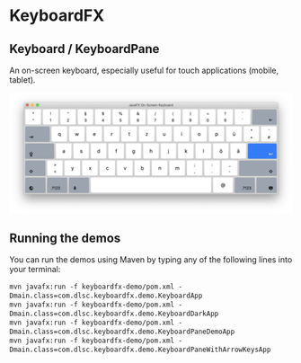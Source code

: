 # KeyboardFX

## Keyboard / KeyboardPane

An on-screen keyboard, especially useful for touch applications (mobile, tablet).

![Keyboard](keyboardfx/docs/keyboard.png)

## Running the demos

You can run the demos using Maven by typing any of the following lines into your
terminal:

    mvn javafx:run -f keyboardfx-demo/pom.xml -Dmain.class=com.dlsc.keyboardfx.demo.KeyboardApp
    mvn javafx:run -f keyboardfx-demo/pom.xml -Dmain.class=com.dlsc.keyboardfx.demo.KeyboardDarkApp
    mvn javafx:run -f keyboardfx-demo/pom.xml -Dmain.class=com.dlsc.keyboardfx.demo.KeyboardPaneDemoApp
    mvn javafx:run -f keyboardfx-demo/pom.xml -Dmain.class=com.dlsc.keyboardfx.demo.KeyboardPaneWithArrowKeysApp
